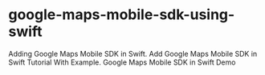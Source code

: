 # google-maps-mobile-sdk-using-swift
Adding Google Maps Mobile SDK in Swift. Add Google Maps Mobile SDK in Swift Tutorial With Example. Google Maps Mobile SDK in Swift Demo
